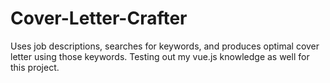 # Cover-Letter-Crafter
Uses job descriptions, searches for keywords, and produces optimal cover letter using those keywords. Testing out my vue.js knowledge as well for this project.
